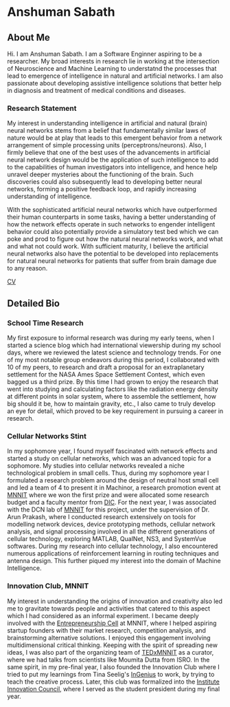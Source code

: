 # Anshuman Sabath

## About Me
Hi. I am Anshuman Sabath. I am a Software Enginner aspiring to be a researcher. My broad interests in research lie in working at the intersection of Neuroscience and Machine Learning to understatnd the processes that lead to emergence of intelligence in natural and artificial networks. I am also passionate about developing assistive intelligence solutions that better help in diagnosis and treatment of medical conditions and diseases.

### Research Statement
My interest in understanding intelligence in artificial and natural (brain) neural networks stems from a belief that fundamentally similar laws of nature would be at play that leads to this emergent behavior from a network arrangement of simple processing units (perceptrons/neurons). Also, I firmly believe that one of the best uses of the advancements in artificial neural network design would be the application of such intelligence to add to the capabilities of human investigators into intelligence, and hence help unravel deeper mysteries about the functioning of the brain. Such discoveries could also subsequently lead to developing better neural networks, forming a positive feedback loop, and rapidly increasing understanding of intelligence. 

With the sophisticated artificial neural networks which have outperformed their human counterparts in some tasks, having a better understanding of how the network effects operate in such networks to engender intelligent behavior could also potentially provide a simulatory test bed which we can poke and prod to figure out how the natural neural networks work, and what and what not could work. With sufficient maturity, I believe the artificial neural networks also have the potential to be developed into replacements for natural neural networks for patients that suffer from brain damage due to any reason. 

[CV](https://data-hound.github.io/online-cv/)

## Detailed Bio

### School Time Research
My first exposure to informal research was during my early teens, when I started a science blog which had international viewership during my school days, where we reviewed the latest science and technology trends. For one of my most notable group endeavors during this period, I collaborated with 10 of my peers, to research and draft a proposal for an extraplanetary settlement for the NASA Ames Space Settlement Contest, which even bagged us a third prize. By this time I had grown to enjoy the research that went into studying and calculating factors like the radiation energy density at different points in solar system, where to assemble the settlement, how big should it be, how to maintain gravity, etc., I also came to truly develop an eye for detail, which proved to be key requirement in pursuing a career in research.

### Cellular Networks Stint
In my sophomore year, I found myself fascinated with network effects and started a study on cellular networks, which was an advanced topic for a sophomore. My studies into cellular networks revealed a niche technological problem in small cells. Thus, during my sophomore year I formulated a research problem around the design of neutral host small cell and led a team of 4 to present it in Machinor, a research promotion event at [MNNIT](http://mnnit.ac.in/) where we won the first prize and were allocated some research budget and a faculty mentor from [DIC](http://mnnit.ac.in/dic2020/). For the next year, I was associated with the DCN lab of [MNNIT](http://mnnit.ac.in/) for this project, under the supervision of Dr. Arun Prakash, where I conducted research  extensively on tools for modelling network devices, device prototyping methods, cellular network analysis, and signal processing involved in all the different generations of cellular technology, exploring MATLAB, QualNet, NS3, and SystemVue softwares.  During my research into cellular technology, I also encountered numerous applications of reinforcement learning in routing techniques and antenna design. This further piqued my interest into the domain of Machine Intelligence.

### Innovation Club, MNNIT
My interest in understanding the origins of innovation and creativity also led me to gravitate towards people and activities that catered to this aspect which I had considered as an informal experiment. I became deeply involved with the [Entrepreneurship Cell](https://ecellmnnit.com/renaissance/) at MNNIT, where I helped aspiring startup founders with their market research, competition analysis, and brainstorming alternative solutions. I enjoyed this engagement involving multidimensional critical thinking. Keeping with the spirit of spreading new ideas, I was also part of the organizing team of [TEDxMNNIT](https://www.ted.com/tedx/events/25918) as a curator, where we had talks from scientists like Moumita Dutta from ISRO. In the same spirit, in my pre-final year, I also founded the Innovation Club where I tried to put my learnings from Tina Seelig's [InGenius](https://www.goodreads.com/book/show/12028902-ingenius) to work, by trying to teach the creative process. Later, this club was formalized into the [Institute Innovation Council](http://mnnit.ac.in/iip/iic/index.html), where I served as the student president during my final year.
